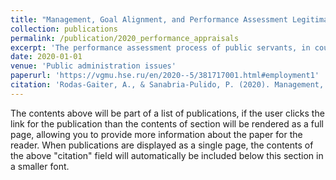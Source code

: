 ```yaml
---
title: "Management, Goal Alignment, and Performance Assessment Legitimacy: Evidence from the Colombian Public Sector"
collection: publications
permalink: /publication/2020_performance_appraisals
excerpt: 'The performance assessment process of public servants, in countries with civil services still in development, usually appears as a formality, instead of a key input of the strategic management process. This situation reduces its legitimacy perception among key organizational actors, leading to a vicious circle in which performance is neither informative nor binding, nor generates positive incentives towards greater performance. This article quantitatively explores the determinants of the legitimacy of the performance assessments among Colombian public officials at the subnational level, using data from a large survey of public servants. The authors find that, although transparency portrays a mixed relationship with legitimacy, the role that the managers play, and the level of individual/organizational assessment alignment, are positive determinants of the levels of legitimacy of the performance management system.'
date: 2020-01-01
venue: 'Public administration issues'
paperurl: 'https://vgmu.hse.ru/en/2020--5/381717001.html#employment1'
citation: 'Rodas-Gaiter, A., & Sanabria-Pulido, P. (2020). Management, Goal Alignment, and Performance Assessment Legitimacy: Evidence from the Colombian Public Sector. Public administration issues, (5), 81-104.'
---
```


The contents above will be part of a list of publications, if the user clicks the link for the publication than the contents of section will be rendered as a full page, allowing you to provide more information about the paper for the reader. When publications are displayed as a single page, the contents of the above "citation" field will automatically be included below this section in a smaller font.
